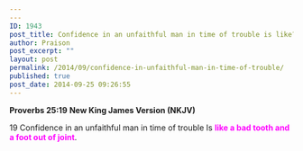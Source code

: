 ```yaml
---
---
ID: 1943
post_title: Confidence in an unfaithful man in time of trouble is like?
author: Praison
post_excerpt: ""
layout: post
permalink: /2014/09/confidence-in-unfaithful-man-in-time-of-trouble/
published: true
post_date: 2014-09-25 09:26:55
---
```

<strong>Proverbs 25:19</strong>
<strong> New King James Version (NKJV)</strong>

19 Confidence in an unfaithful man in time of trouble
Is <span style="color: #ff00ff;"><strong>like a bad tooth and a foot out of joint</strong></span>.